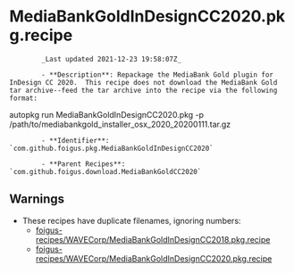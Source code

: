 # MediaBankGoldInDesignCC2020.pkg.recipe

            _Last updated 2021-12-23 19:58:07Z_

            - **Description**: Repackage the MediaBank Gold plugin for InDesign CC 2020.  This recipe does not download the MediaBank Gold tar archive--feed the tar archive into the recipe via the following format:

autopkg run MediaBankGoldInDesignCC2020.pkg -p /path/to/mediabankgold_installer_osx_2020_20200111.tar.gz

            - **Identifier**: `com.github.foigus.pkg.MediaBankGoldInDesignCC2020`

            - **Parent Recipes**: `com.github.foigus.download.MediaBankGoldCC2020`

## Warnings

- These recipes have duplicate filenames, ignoring numbers:
    - [foigus-recipes/WAVECorp/MediaBankGoldInDesignCC2018.pkg.recipe](/autopkg-dupe-tracker/foigus-recipes/WAVECorp/MediaBankGoldInDesignCC2018.pkg.recipe)
    - [foigus-recipes/WAVECorp/MediaBankGoldInDesignCC2020.pkg.recipe](/autopkg-dupe-tracker/foigus-recipes/WAVECorp/MediaBankGoldInDesignCC2020.pkg.recipe)